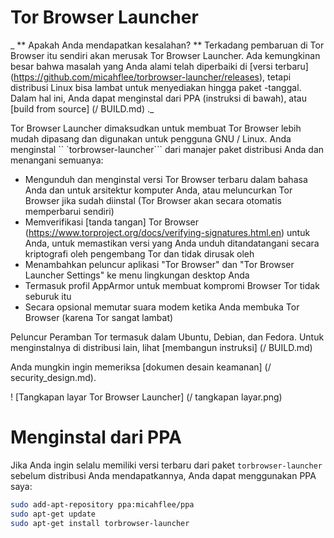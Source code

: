 # Tor Browser Launcher

_ ** Apakah Anda mendapatkan kesalahan? ** Terkadang pembaruan di Tor Browser itu sendiri akan merusak Tor Browser Launcher. Ada kemungkinan besar bahwa masalah yang Anda alami telah diperbaiki di [versi terbaru] (https://github.com/micahflee/torbrowser-launcher/releases), tetapi distribusi Linux bisa lambat untuk menyediakan hingga paket -tanggal. Dalam hal ini, Anda dapat menginstal dari PPA (instruksi di bawah), atau [build from source] (/ BUILD.md) ._

Tor Browser Launcher dimaksudkan untuk membuat Tor Browser lebih mudah dipasang dan digunakan untuk pengguna GNU / Linux. Anda menginstal `` `torbrowser-launcher``` dari manajer paket distribusi Anda dan menangani semuanya:

* Mengunduh dan menginstal versi Tor Browser terbaru dalam bahasa Anda dan untuk arsitektur komputer Anda, atau meluncurkan Tor Browser jika sudah diinstal (Tor Browser akan secara otomatis memperbarui sendiri)
* Memverifikasi [tanda tangan] Tor Browser (https://www.torproject.org/docs/verifying-signatures.html.en) untuk Anda, untuk memastikan versi yang Anda unduh ditandatangani secara kriptografi oleh pengembang Tor dan tidak dirusak oleh
* Menambahkan peluncur aplikasi "Tor Browser" dan "Tor Browser Launcher Settings" ke menu lingkungan desktop Anda
* Termasuk profil AppArmor untuk membuat kompromi Browser Tor tidak seburuk itu
* Secara opsional memutar suara modem ketika Anda membuka Tor Browser (karena Tor sangat lambat)

Peluncur Peramban Tor termasuk dalam Ubuntu, Debian, dan Fedora. Untuk menginstalnya di distribusi lain, lihat [membangun instruksi] (/ BUILD.md)

Anda mungkin ingin memeriksa [dokumen desain keamanan] (/ security_design.md).

! [Tangkapan layar Tor Browser Launcher] (/ tangkapan layar.png)

# Menginstal dari PPA

Jika Anda ingin selalu memiliki versi terbaru dari paket `torbrowser-launcher` sebelum distribusi Anda mendapatkannya, Anda dapat menggunakan PPA saya:

```sh
sudo add-apt-repository ppa:micahflee/ppa
sudo apt-get update
sudo apt-get install torbrowser-launcher
```
